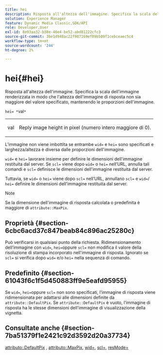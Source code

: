 ```yaml
---
title: hei
description: Risposta all'altezza dell'immagine. Specifica la scala dell'immagine renderizzata in modo che l'altezza dell'immagine di risposta non sia maggiore del valore specificato, mantenendo le proporzioni dell'immagine.
solution: Experience Manager
feature: Dynamic Media Classic,SDK/API
role: Developer,User
exl-id: 8e93aa32-b38e-46e4-be52-abd81222cfc3
source-git-commit: 3be1d948ac22f907169ef09b509f1cebceaec5c4
workflow-type: tm+mt
source-wordcount: '244'
ht-degree: 2%

---
```


# hei{#hei}

Risposta all&#39;altezza dell&#39;immagine. Specifica la scala dell&#39;immagine renderizzata in modo che l&#39;altezza dell&#39;immagine di risposta non sia maggiore del valore specificato, mantenendo le proporzioni dell&#39;immagine.

`hei= *`val`*`

<table id="simpletable_C3A31CA539DC4D9F8BE50290D1AFA5CA"> 
 <tr class="strow"> 
  <td class="stentry"> <p><span class="codeph"> <span class="varname"> val</span> </span> </p></td> 
  <td class="stentry"> <p>Reply image height in pixel (numero intero maggiore di 0). </p></td> 
 </tr> 
</table>

L’immagine non viene imbottita se entrambe `wid=` e `hei=` sono specificati e larghezza/altezza è diversa dalle proporzioni dell&#39;immagine.

`wid=` e `hei=` lavorare insieme per definire le dimensioni dell&#39;immagine restituita dal server. Se `scl=` viene dopo `wid=` o `hei=` nell’URL, annulla tali comandi e `scl=` definisce le dimensioni dell&#39;immagine restituita dal server.

Tuttavia, se `wid=` o `hei=` viene dopo `scl=` nell’URL, annullano `scl=` e `wid=`/ `hei=` definire le dimensioni dell&#39;immagine restituita dal server.

>[!NOTE]
>
>Se la dimensione dell&#39;immagine di risposta calcolata o predefinita è maggiore di `attribute::MaxPix`.

## Proprietà {#section-6cbc6acd37c847beab84c896ac25280c}

Può verificarsi in qualsiasi punto della richiesta. Ridimensionamento dell’immagine con `wid=`, `hei=`oppure `scl=` non modifica il valore della risoluzione di stampa incorporato nell&#39;immagine di risposta. Ignorato se `scl=` si verifica dopo `wid=` e/o `hei=` nella sequenza di comando.

## Predefinito {#section-61043f6c1f5d450883ff9e5eafd95955}

Se `wid=`, `hei=`oppure `scl=` non sono specificati, l&#39;immagine di risposta viene ridimensionata per adattarsi alle dimensioni definite da `attribute::DefaultPix`. Se `attribute::DefaultPix` è vuoto, l&#39;immagine di risposta ha le stesse dimensioni dell&#39;immagine di visualizzazione della vignetta.

## Consultate anche {#section-7ba51379f1e2421c92d3592d20a37734}

[attributo::DefaultPix](../../../../../ir-api/material-cat/image-rendering-api-ref/c-ir-material-catalog/c-ir-attributes-reference/r-ir-defaultpix.md#reference-102c98f9b5d24d2aaaeb756653fb0e6f) , [attributo::MaxPix](../../../../../ir-api/material-cat/image-rendering-api-ref/c-ir-material-catalog/c-ir-attributes-reference/r-ir-maxpix.md#reference-569f186bbc2840a6bd3cffa8ff3e7657), [wid=](../../../../../ir-api/http-protocol/image-rendering-api-ref/c-ir-http-protocol-ref/c-ir-http-protocol-command-reference/r-ir-wid.md#reference-b7e691b0624941168c94b2749ae233ec), [scl=](../../../../../ir-api/http-protocol/image-rendering-api-ref/c-ir-http-protocol-ref/c-ir-http-protocol-command-reference/r-ir-scl.md#reference-b14b51a6cbe34f0bba42880540592f29), [resMode=](../../../../../ir-api/http-protocol/image-rendering-api-ref/c-ir-http-protocol-ref/c-ir-http-protocol-command-reference/r-ir-http-resmode.md#reference-851a5b636f8948cfb11456c9b7dab0d3)
